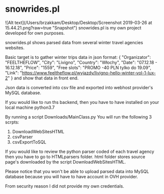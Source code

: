 # snowrides.pl
![Alt text](/Users/brzakkam/Desktop/Desktop/Screenshot 2019-03-26 at 15.44.21.png?raw=true "Snapshot")
snowrides.pl is my own project developed for own purposes.

snowrides.pl shows parsed data from several winter travel agencies websites.

Basic target is to gather winter trips data in json format: 
{
"Organizator": "FEELTHEFLOW",
"City": "Livigno",
"Country": "Włochy",
"Date": "07.12.18 - 16.12.18",
"Price": "1559",
"Free slots": "PROMO -40 PLN tylko do 19.09",
"Link": "https://www.feeltheflow.pl/wyjazdy/livigno-hello-winter-vol-1-lux-2"
 }
and show that data in front end.

Json data is converted into csv file and exported into webhost provider's MySQL database.

If you would like to run ths backend, then you have to have installed on your local machine python3.7

By running a script Downloads/MainClass.py
You will run the following 3 scrpts:
1. DownloadWebSitesHTML
2. csvParser
3. csvExportToSQL

If you would like to review the python parser coded of each travel agency then you have to go to HTMLparsers folder.
html folder stores source page's downloaded by the script DownloadWebSitesHTML.

Please notice that you won't be able to upload parsed data into MySQL database because you will have to have account in OVH provider.

From security reason I did not provide my own credentials.
